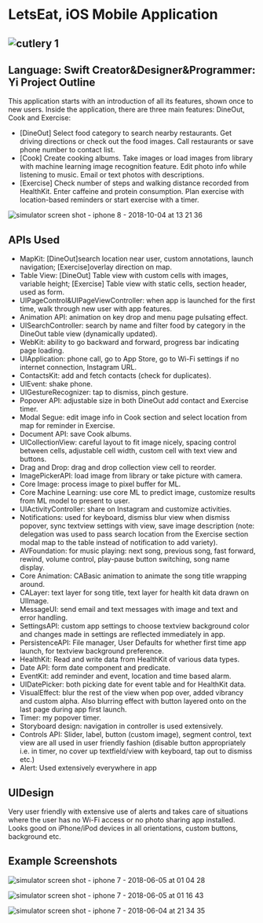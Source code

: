 # LetsEat, iOS Mobile Application
![cutlery 1](https://user-images.githubusercontent.com/32280834/46499848-1a1f7c80-c7d6-11e8-8aed-c63e3d6d7a61.png)
---
Language: Swift
Creator&Designer&Programmer: Yi
Project Outline
---
This application starts with an introduction of all its features, shown once to new users.
Inside the application, there are three main features: DineOut, Cook and Exercise:
* [DineOut] Select food category to search nearby restaurants. Get driving directions or check out the food images. Call restaurants or save phone number to contact list.
* [Cook] Create cooking albums. Take images or load images from library with machine learning image recognition feature. Edit photo info while listening to music. Email or text photos with descriptions.
* [Exercise] Check number of steps and walking distance recorded from HealthKit. Enter caffeine and protein consumption. Plan exercise with location-based reminders or start exercise with a timer.

![simulator screen shot - iphone 8 - 2018-10-04 at 13 21 36](https://user-images.githubusercontent.com/32280834/46500779-856a4e00-c7d8-11e8-805f-8b0f8e445d1e.png)

APIs Used
---
* MapKit: [DineOut]search location near user, custom annotations, launch navigation;
         [Exercise]overlay direction on map.
* Table View: [DineOut] Table view with custom cells with images, variable height;
             [Exercise] Table view with static cells, section header, used as form. 
* UIPageControl&UIPageViewController: when app is launched for the first time, walk through new user with app features.
* Animation API: animation on key drop and menu page pulsating effect.
* UISearchController: search by name and filter food by category in the DineOut table view (dynamically updated).
* WebKit: ability to go backward and forward, progress bar indicating page loading.
* UIApplication: phone call, go to App Store, go to Wi-Fi settings if no internet connection, Instagram URL.
* ContactsKit: add and fetch contacts (check for duplicates).
* UIEvent: shake phone.
* UIGestureRecognizer: tap to dismiss, pinch gesture.
* Popover API: adjustable size in both DineOut add contact and Exercise timer.
* Modal Segue: edit image info in Cook section and select location from map for reminder in Exercise.
* Document API: save Cook albums.
* UICollectionView: careful layout to fit image nicely, spacing control between cells, adjustable cell width, custom cell with text view and buttons.
* Drag and Drop: drag and drop collection view cell to reorder.
* ImagePickerAPI: load image from library or take picture with camera.
* Core Image: process image to pixel buffer for ML.
* Core Machine Learning: use core ML to predict image, customize results from ML model to present to user.
* UIActivityController: share on Instagram and customize activities.
* Notifications: used for keyboard, dismiss blur view when dismiss popover, sync textview settings with view, save image description (note: delegation was used to pass search location from the Exercise section modal map to the table instead of notification to add variety). 
* AVFoundation: for music playing: next song, previous song, fast forward, rewind, volume control, play-pause button switching, song name display.
* Core Animation: CABasic animation to animate the song title wrapping around.
* CALayer: text layer for song title, text layer for health kit data drawn on UIImage.
* MessageUI: send email and text messages with image and text and error handling.
* SettingsAPI: custom app settings to choose textview background color and changes made in settings are reflected immediately in app.
* PersistenceAPI: File manager, User Defaults for whether first time app launch, for textview background preference.
* HealthKit: Read and write data from HealthKit of various data types.
* Date API: form date component and predicate. 
* EventKit: add reminder and event, location and time based alarm.
* UIDatePicker: both picking date for event table and for HealthKit data.
* VisualEffect: blur the rest of the view when pop over, added vibrancy and custom alpha. Also blurring effect with button layered onto on the last page during app first launch.
* Timer: my popover timer.
* Storyboard design: navigation in controller is used extensively.
* Controls API: Slider, label, button (custom image), segment control, text view are all used in user friendly fashion (disable button appropriately i.e. in timer, no cover up textfield/view with keyboard, tap out to dismiss etc.)
* Alert: Used extensively everywhere in app 

UIDesign
---
Very user friendly with extensive use of alerts and takes care of situations where the user has no Wi-Fi access or no photo sharing app installed.
Looks good on iPhone/iPod devices in all orientations, custom buttons, background etc.

Example Screenshots
---
![simulator screen shot - iphone 7 - 2018-06-05 at 01 04 28](https://user-images.githubusercontent.com/32280834/46501471-74224100-c7da-11e8-990d-a1ca821aea2d.png)

![simulator screen shot - iphone 7 - 2018-06-05 at 01 16 43](https://user-images.githubusercontent.com/32280834/46501495-89976b00-c7da-11e8-8e1a-c3b49097e16d.png)

![simulator screen shot - iphone 7 - 2018-06-04 at 21 34 35](https://user-images.githubusercontent.com/32280834/46501526-a6cc3980-c7da-11e8-83f8-29cd9b306b9b.png)

